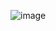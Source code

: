 ![image](https://user-images.githubusercontent.com/89829434/143821851-a7217fe7-1623-46cf-80fe-24b4fb8cfc7e.png)
